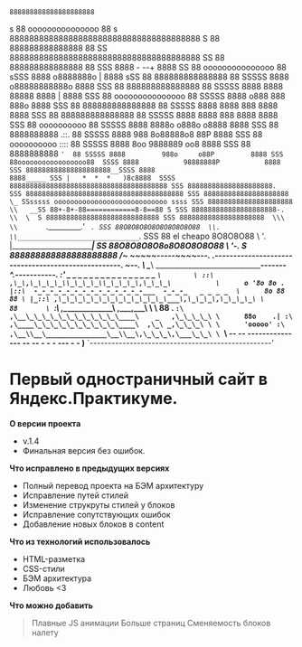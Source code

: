     888888888888888888888
  s 88 ooooooooooooooo 88     s 888888888888888888888888888888888888888
  S 88 888888888888888 88    SS 888888888888888888888888888888888888888
 SS 88 888888888888888 88   SSS 8888                         - --+ 8888
 SS 88 ooooooooooooooo 88  sSSS 8888           o8888888o         | 8888
sSS 88 888888888888888 88 SSSSS 8888         o88888888888o         8888
SSS 88 888888888888888 88 SSSSS 8888        8888 88888 8888      | 8888
SSS 88 ooooooooooooooo 88 SSSSS 8888       o888   888   888o       8888
SSS 88 888888888888888 88 SSSSS 8888       8888   888   8888       8888
SSS 88 888888888888888 88 SSSSS 8888       8888   888   8888       8888
SSS 88 oooooooooo      88 SSSSS 8888       8888o o888o o8888       8888
SSS 88 8888888888 .::. 88 SSSSS 8888       988 8o88888o8 88P       8888
SSS 88 oooooooooo :::: 88 SSSSS 8888        8oo 9888889 oo8        8888
SSS 88 8888888888  `'  88 SSSSS 8888         988o     o88P         8888
SSS 88ooooooooooooooooo88  SSSS 8888           98888888P           8888
SSS 888888888888888888888__SSSS 8888                               8888_____
SSS |   *  *  *   )8c8888  SSSS 888888888888888888888888888888888888888
SSS 888888888888888888888.  SSS 888888888888888888888888888888888888888
SSS 888888888888888888888 \_ SSsssss oooooooooooooooooooooooooooo ssss
SSS 888888888888888888888  \\   __SS 88+-8+-88============8-8==88 S
SSS 888888888888888888888-. \\  \  S 8888888888888888888888888888
SSS 888888888888888888888  \\\  \\       `.__________.'      ` .
SSS 88O8O8O8O8O8O8O8O8O88  \\.   \\______________________________`_.
SSS 88 el cheapo 8O8O8O88 \\  '.  \|________________________________|
 SS 88O8O8O8O8o8O8O8O8O88  \\   '-.___
  S 888888888888888888888 /~          ~~~~~-----~~~~---.__
 .---------------------------------------------------.    ~--.
 \ \______\ __________________________________________\-------^.-----------.
 :'  _   _ _ _ _  _ _ _ _  _ _ _ _   _ _ _           `\        \
 ::\ ,\_\,\_\_\_\_\\_\_\_\_\\_\_\_\_\,\_\_\_\           \      o '8o 8o .
 |::\  -_-_-_-_-_-_-_-_-_-_-_-_-_-___  -_-_-_   _ _ _ _  \      8o 88 88 \
 |_::\ ,\_\_\_\_\_\_\_\_\_\_\_\_\_\___\,\_\_\_\,\_\_\_\_\ \      88       \
    `:\ ,\__\_\_\_\_\_\_\_\_\_\_\_\_\  \,\_\_\_\,\_\_\_\ \ \      88       .
     `:\ ,\__\_\_\_\_\_\_\_\_\_\_\_\____\    _   ,\_\_\_\_\ \      88o    .|
       :\ ,\____\_\_\_\_\_\_\_\_\_\_\____\  ,\_\ _,\_\_\_\ \ \      'ooooo'
        :\ ,\__\\__\_______________\__\\__\,\_\_\_\,\___\_\_\ \
         `\  --  -- --------------- --  --   - - -   --- - -   )____________
           `--------------------------------------------------'





# Первый одностраничный сайт в Яндекс.Практикуме.

**О версии проекта**

- v.1.4
- Финальная версия без ошибок.

**Что исправлено в предыдущих версиях**

- Полный перевод проекта на БЭМ архитектуру
- Исправление путей стилей
- Изменение струкруты стилей у блоков
- Исправление сопутствующих ошибок
- Добавление новых блоков в content

**Что из технологий использовалось**

- HTML-разметка
- CSS-стили
- БЭМ архитектура
- Любовь <3

**Что можно добавить**

> Плавные JS анимации
> Больше страниц
> Сменяемость блоков налету
